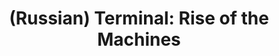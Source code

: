 ---
layout: default
category: mega
lang: en
title: (Russian) Terminal&#58; Rise of the Machines
slug: singing-terminal
tags: apple friends fun music stuff 
postid: 446
translated: no
---